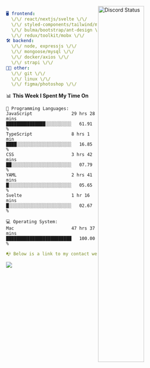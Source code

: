 
<a href="https://discord.com/users/279302975371870218" target="_blank">
    <img width="50%" align="right" alt="Discord Status" src="https://lanyard.cnrad.dev/api/279302975371870218?bg=161B22&borderRadius=5px%205px%200%200&hideTimestamp=true&idleMessage=Just%20chillin%27%20at%20the%20moment&animated=true">
</a>

```yaml
🖥️ frontend: 
  \/\/ react/nextjs/svelte \/\/
  \/\/ styled-components/tailwind/mui/
  \/\/ bulma/bootstrap/ant-design \/\/
  \/\/ redux/toolkit/mobx \/\/
🛠 backend: 
  \/\/ node, expressjs \/\/
  \/\/ mongoose/mysql \/\/
  \/\/ docker/axios \/\/
  \/\/ strapi \/\/
👨‍💻 other: 
  \/\/ git \/\/ 
  \/\/ linux \/\/
  \/\/ figma/photoshop \/\/
```
<!--START_SECTION:waka-->
📊 **This Week I Spent My Time On** 

```text
💬 Programming Languages: 
JavaScript               29 hrs 28 mins      ███████████████░░░░░░░░░░   61.91 % 
TypeScript               8 hrs 1 min         ████░░░░░░░░░░░░░░░░░░░░░   16.85 % 
CSS                      3 hrs 42 mins       ██░░░░░░░░░░░░░░░░░░░░░░░   07.79 % 
YAML                     2 hrs 41 mins       █░░░░░░░░░░░░░░░░░░░░░░░░   05.65 % 
Svelte                   1 hr 16 mins        █░░░░░░░░░░░░░░░░░░░░░░░░   02.67 % 

💻 Operating System: 
Mac                      47 hrs 37 mins      █████████████████████████   100.00 % 
```


<!--END_SECTION:waka-->
```yaml
📭 Below is a link to my contact website 
```
<a href="https://mxns.xyz" target="_black"> <img src="https://img.shields.io/badge/website-161B22?style=for-the-badge&logo=About.me&logoColor=white"></img> <a/>
